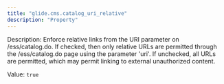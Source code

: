 ```yaml
---
title: "glide.cms.catalog_uri_relative"
description: "Property"
---
```


Description: Enforce relative links from the URI parameter on /ess/catalog.do. If checked, then only relative URLs are permitted through the /ess/catalog.do page using the parameter 'uri'. If unchecked, all URLs are permitted, which may permit linking to external unauthorized content.

Value: `true`